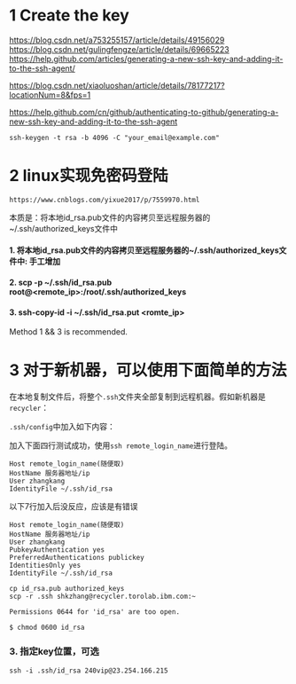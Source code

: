 # 1 Create the key

https://blog.csdn.net/a753255157/article/details/49156029
https://blog.csdn.net/gulingfengze/article/details/69665223
https://help.github.com/articles/generating-a-new-ssh-key-and-adding-it-to-the-ssh-agent/

https://blog.csdn.net/xiaoluoshan/article/details/78177217?locationNum=8&fps=1



https://help.github.com/cn/github/authenticating-to-github/generating-a-new-ssh-key-and-adding-it-to-the-ssh-agent



```
ssh-keygen -t rsa -b 4096 -C "your_email@example.com"
```

# 2 linux实现免密码登陆

```
https://www.cnblogs.com/yixue2017/p/7559970.html
```
本质是：将本地id_rsa.pub文件的内容拷贝至远程服务器的~/.ssh/authorized_keys文件中

#### 1. 将本地id_rsa.pub文件的内容拷贝至远程服务器的~/.ssh/authorized_keys文件中: 手工增加

#### 2. scp -p ~/.ssh/id_rsa.pub root@<remote_ip>:/root/.ssh/authorized_keys

#### 3. ssh-copy-id -i ~/.ssh/id_rsa.put <romte_ip>

Method 1 && 3 is recommended.



# 3 对于新机器，可以使用下面简单的方法

在本地复制文件后，将整个`.ssh`文件夹全部复制到远程机器。假如新机器是`recycler`：

`.ssh/config`中加入如下内容：



加入下面四行测试成功，使用`ssh remote_login_name`进行登陆。

```
Host remote_login_name(随便取)
HostName 服务器地址/ip
User zhangkang
IdentityFile ~/.ssh/id_rsa
```





以下7行加入后没反应，应该是有错误

```shell
Host remote_login_name(随便取)
HostName 服务器地址/ip
User zhangkang
PubkeyAuthentication yes
PreferredAuthentications publickey
IdentitiesOnly yes
IdentityFile ~/.ssh/id_rsa
```





```shell
cp id_rsa.pub authorized_keys
scp -r .ssh shkzhang@recycler.torolab.ibm.com:~
```



```
Permissions 0644 for 'id_rsa' are too open.

$ chmod 0600 id_rsa
```





### 3. 指定key位置，可选

```shell
ssh -i .ssh/id_rsa 240vip@23.254.166.215
```

